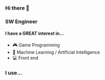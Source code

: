 ### Hi there 👋

### SW Engineer

#### I have a GREAT interest in...

* :video_game: Game Programming
* 🧠 Machine Learning / Artificial Intelligence
* :computer: Front end

### I use...

<img src="(https://user-images.githubusercontent.com/41438361/93878033-67bf8780-fd14-11ea-8472-1fea91fd2094.png" width=10 height=10>


